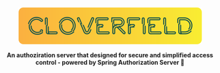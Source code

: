 <p align="center">
  <img src="docs/images/app-logo.png" alt="Cloverfield's Logo"/>
</p>
<p align="center">
  <strong>An authoziration server that designed for secure and simplified access control - powered by Spring Authorization Server 🍃 </strong>
</p>

